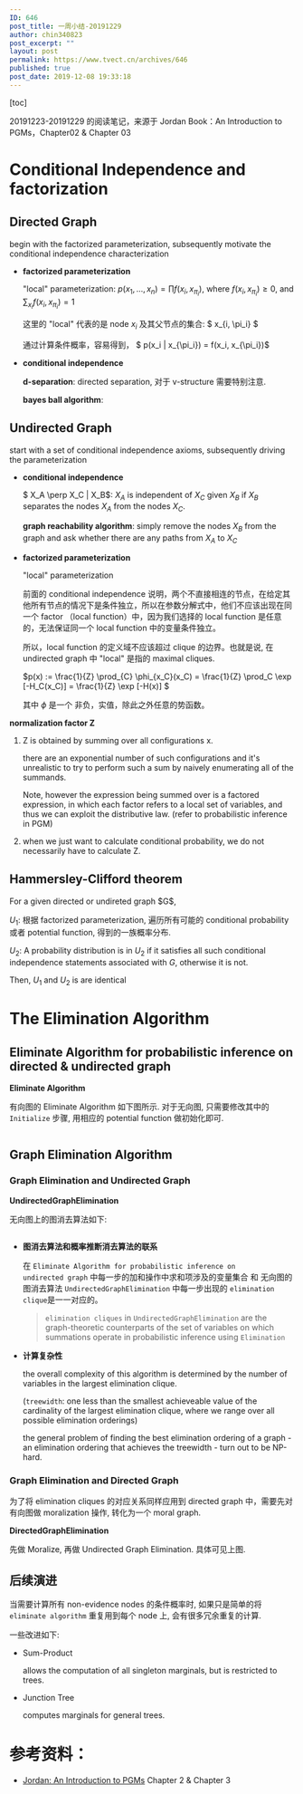 ```yaml
---
ID: 646
post_title: 一周小结-20191229
author: chin340823
post_excerpt: ""
layout: post
permalink: https://www.tvect.cn/archives/646
published: true
post_date: 2019-12-08 19:33:18
---
```

[toc]

20191223-20191229 的阅读笔记，来源于 Jordan Book：An Introduction to PGMs，Chapter02 &amp; Chapter 03

<!--more-->

<h1>Conditional Independence and factorization</h1>

<h2>Directed Graph</h2>

begin with the factorized parameterization, subsequently motivate the conditional independence characterization

<ul>
<li><strong>factorized parameterization</strong>

"local" parameterization: $p(x_1, ..., x_n) = \prod f(x_i, x_{\pi_i})$, where $f(x_i, x_{\pi_i}) \ge 0$, and $\sum_{x_i} f(x_i, x_{\pi_i}) = 1$

这里的 "local" 代表的是 node $x_i$ 及其父节点的集合: $ x_{i, \pi_i} $

通过计算条件概率，容易得到， $ p(x_i | x_{\pi_i}) = f(x_i, x_{\pi_i})$</p></li>
<li><p><strong>conditional independence</strong>

<strong>d-separation</strong>: directed separation, 对于 v-structure 需要特别注意.

<strong>bayes ball algorithm</strong>:</p></li>
</ul>

<h2>Undirected Graph</h2>

<p>start with a set of conditional independence axioms, subsequently driving the parameterization

<ul>
<li><strong>conditional independence</strong>

$ X_A \perp X_C | X_B$: $X_A$ is independent of $X_C$ given $X_B$ if $X_B$ separates the nodes $X_A$ from the nodes $X_C$.

<strong>graph reachability algorithm</strong>:
simply remove the nodes $X_B$ from the graph and ask whether there are any paths from $X_A$ to $X_C$</p></li>
<li><p><strong>factorized parameterization</strong>

"local" parameterization

前面的 conditional independence 说明，两个不直接相连的节点，在给定其他所有节点的情况下是条件独立，所以在参数分解式中，他们不应该出现在同一个 factor （local function）中，因为我们选择的 local function 是任意的，无法保证同一个 local function 中的变量条件独立。

所以，local function 的定义域不应该超过 clique 的边界。也就是说, 在 undirected graph 中 "local" 是指的 maximal cliques.

$p(x) := \frac{1}{Z} \prod_{C} \phi_{x_C}(x_C) = \frac{1}{Z} \prod_C \exp [-H_C(x_C)] = \frac{1}{Z} \exp [-H(x)] $

其中 $\phi$ 是一个 非负，实值，除此之外任意的势函数。</p></li>
</ul>

<p><strong>normalization factor Z</strong>

<ol>
<li>Z is obtained by summing over all configurations x.

there are an exponential number of such configurations and it's unrealistic to try to perform such a sum by naively enumerating all of the summands.

Note, however the expression being summed over is a factored expression, in which each factor refers to a local set of variables, and thus we can exploit the distributive law. (refer to probabilistic inference in PGM)</p></li>
<li><p>when we just want to calculate conditional probability, we do not necessarily have to calculate Z.</p></li>
</ol>

<h2>Hammersley-Clifford theorem</h2>

<p>For a given directed or undireted graph $G$,

$U_1$: 根据 factorized parameterization, 遍历所有可能的 conditional probability 或者 potential function, 得到的一族概率分布.

$U_2$: A probability distribution is in $U_2$ if it satisfies all such conditional independence statements associated with $G$, otherwise it is not.

Then, $U_1$ and $U_2$ is are identical

<h1>The Elimination Algorithm</h1>

<h2>Eliminate Algorithm for probabilistic inference on directed &amp; undirected graph</h2>

<strong>Eliminate Algorithm</strong>

有向图的 Eliminate Algorithm 如下图所示. 对于无向图, 只需要修改其中的 <code>Initialize</code> 步骤, 用相应的 potential function 做初始化即可.

<img src="https://www.tvect.cn/wp-content/uploads/2019/12/eliminate.png" alt="" />

<h2>Graph Elimination Algorithm</h2>

<h3>Graph Elimination and Undirected Graph</h3>

<strong>UndirectedGraphElimination</strong>

无向图上的图消去算法如下:

<img src="https://www.tvect.cn/wp-content/uploads/2019/12/graph-eliminate.png" alt="" />

<ul>
<li><strong>图消去算法和概率推断消去算法的联系</strong>

在 <code>Eliminate Algorithm for probabilistic inference on undirected graph</code> 中每一步的加和操作中求和项涉及的变量集合 和 无向图的图消去算法 <code>UndirectedGraphElimination</code> 中每一步出现的 <code>elimination clique</code>是一一对应的。

<blockquote>
  <code>elimination cliques</code> in <code>UndirectedGraphElimination</code> are the graph-theoretic counterparts of the set of variables on which summations operate in probabilistic inference using <code>Elimination</code>
</blockquote></li>
<li><strong>计算复杂性</strong>

the overall complexity of this algorithm is determined by the number of variables in the largest elimination clique.

(<code>treewidth</code>: one less than the smallest achieveable value of the cardinality of the largest elimination clique, where we range over all possible elimination orderings)

the general problem of finding the best elimination ordering of a graph - an elimination ordering that achieves the treewidth - turn out to be NP-hard.</p></li>
</ul>

<h3>Graph Elimination and Directed Graph</h3>

<p>为了将 elimination cliques 的对应关系同样应用到 directed graph 中，需要先对有向图做 moralization 操作, 转化为一个 moral graph.

<strong>DirectedGraphElimination</strong>

先做 Moralize, 再做 Undirected Graph Elimination. 具体可见上图.

<h2>后续演进</h2>

当需要计算所有 non-evidence nodes 的条件概率时, 如果只是简单的将 <code>eliminate algorithm</code> 重复用到每个 node 上, 会有很多冗余重复的计算.

一些改进如下:

<ul>
<li>Sum-Product

allows the computation of all singleton marginals, but is restricted to trees.</p></li>
<li><p>Junction Tree

<p>computes marginals for general trees.</p></li>
</ul>

<h1>参考资料：</h1>

<ul>
<li><a href="">Jordan: An Introduction to PGMs</a> Chapter 2 &amp; Chapter 3</li>
</ul>